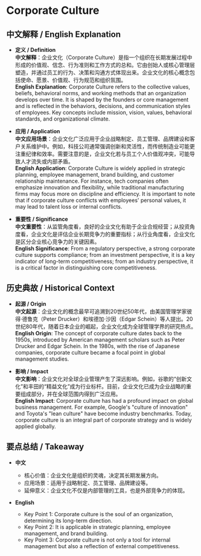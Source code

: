 # Corporate Culture

## 中文解释 / English Explanation

* **定义 / Definition**  
  **中文解释**：企业文化（Corporate Culture）是指一个组织在长期发展过程中形成的价值观、信念、行为准则和工作方式的总和。它由创始人或核心管理层塑造，并通过员工的行为、决策和沟通方式体现出来。企业文化的核心概念包括使命、愿景、价值观、行为规范和组织氛围。  
  **English Explanation**: Corporate Culture refers to the collective values, beliefs, behavioral norms, and working methods that an organization develops over time. It is shaped by the founders or core management and is reflected in the behaviors, decisions, and communication styles of employees. Key concepts include mission, vision, values, behavioral standards, and organizational climate.

* **应用 / Application**  
  **中文应用场景**：企业文化广泛应用于企业战略制定、员工管理、品牌建设和客户关系维护中。例如，科技公司通常强调创新和灵活性，而传统制造业可能更注重纪律和效率。需要注意的是，企业文化若与员工个人价值观冲突，可能导致人才流失或内部矛盾。  
  **English Application**: Corporate Culture is widely applied in strategic planning, employee management, brand building, and customer relationship maintenance. For instance, tech companies often emphasize innovation and flexibility, while traditional manufacturing firms may focus more on discipline and efficiency. It is important to note that if corporate culture conflicts with employees' personal values, it may lead to talent loss or internal conflicts.

* **重要性 / Significance**  
  **中文重要性**：从监管角度看，良好的企业文化有助于企业合规经营；从投资角度看，企业文化是评估企业长期竞争力的重要指标；从行业角度看，企业文化是区分企业核心竞争力的关键因素。  
  **English Significance**: From a regulatory perspective, a strong corporate culture supports compliance; from an investment perspective, it is a key indicator of long-term competitiveness; from an industry perspective, it is a critical factor in distinguishing core competitiveness.

## 历史典故 / Historical Context

* **起源 / Origin**  
  **中文起源**：企业文化的概念最早可追溯到20世纪50年代，由美国管理学家彼得·德鲁克（Peter Drucker）和埃德加·沙因（Edgar Schein）等人提出。20世纪80年代，随着日本企业的崛起，企业文化成为全球管理学界的研究热点。  
  **English Origin**: The concept of corporate culture dates back to the 1950s, introduced by American management scholars such as Peter Drucker and Edgar Schein. In the 1980s, with the rise of Japanese companies, corporate culture became a focal point in global management studies.

* **影响 / Impact**  
  **中文影响**：企业文化对全球企业管理产生了深远影响。例如，谷歌的“创新文化”和丰田的“精益文化”成为行业标杆。目前，企业文化已成为企业战略的重要组成部分，并在全球范围内得到广泛应用。  
  **English Impact**: Corporate culture has had a profound impact on global business management. For example, Google's "culture of innovation" and Toyota's "lean culture" have become industry benchmarks. Today, corporate culture is an integral part of corporate strategy and is widely applied globally.

## 要点总结 / Takeaway

* **中文**  
  - 核心价值：企业文化是组织的灵魂，决定其长期发展方向。  
  - 应用场景：适用于战略制定、员工管理、品牌建设等。  
  - 延伸意义：企业文化不仅是内部管理的工具，也是外部竞争力的体现。  

* **English**  
  - Key Point 1: Corporate culture is the soul of an organization, determining its long-term direction.  
  - Key Point 2: It is applicable in strategic planning, employee management, and brand building.  
  - Key Point 3: Corporate culture is not only a tool for internal management but also a reflection of external competitiveness.
